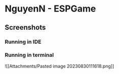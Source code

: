 # NguyenN - ESPGame
## Screenshots
### Running in IDE


### Running in terminal
![[Attachments/Pasted image 20230830111618.png]]
